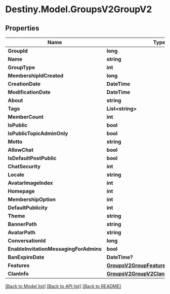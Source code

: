# Destiny.Model.GroupsV2GroupV2

## Properties

Name | Type | Description | Notes
------------ | ------------- | ------------- | -------------
**GroupId** | **long** |  | [optional] 
**Name** | **string** |  | [optional] 
**GroupType** | **int** |  | [optional] 
**MembershipIdCreated** | **long** |  | [optional] 
**CreationDate** | **DateTime** |  | [optional] 
**ModificationDate** | **DateTime** |  | [optional] 
**About** | **string** |  | [optional] 
**Tags** | **List&lt;string&gt;** |  | [optional] 
**MemberCount** | **int** |  | [optional] 
**IsPublic** | **bool** |  | [optional] 
**IsPublicTopicAdminOnly** | **bool** |  | [optional] 
**Motto** | **string** |  | [optional] 
**AllowChat** | **bool** |  | [optional] 
**IsDefaultPostPublic** | **bool** |  | [optional] 
**ChatSecurity** | **int** |  | [optional] 
**Locale** | **string** |  | [optional] 
**AvatarImageIndex** | **int** |  | [optional] 
**Homepage** | **int** |  | [optional] 
**MembershipOption** | **int** |  | [optional] 
**DefaultPublicity** | **int** |  | [optional] 
**Theme** | **string** |  | [optional] 
**BannerPath** | **string** |  | [optional] 
**AvatarPath** | **string** |  | [optional] 
**ConversationId** | **long** |  | [optional] 
**EnableInvitationMessagingForAdmins** | **bool** |  | [optional] 
**BanExpireDate** | **DateTime?** |  | [optional] 
**Features** | [**GroupsV2GroupFeatures**](GroupsV2GroupFeatures.md) |  | [optional] 
**ClanInfo** | [**GroupsV2GroupV2ClanInfoAndInvestment**](GroupsV2GroupV2ClanInfoAndInvestment.md) |  | [optional] 

[[Back to Model list]](../README.md#documentation-for-models) [[Back to API list]](../README.md#documentation-for-api-endpoints) [[Back to README]](../README.md)

